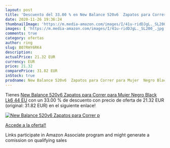 ```yaml
---
layout: post
title: 'Descuento del 33.00 % en New Balance 520v6  Zapatos para Correr p'
date: 2020-11-26 19:36:24
thumbnailImage: 'https://m.media-amazon.com/images/I/41u-ridDJgL._SL200_.jpg'
images: [ 'https://m.media-amazon.com/images/I/41u-ridDJgL._SL200_.jpg' ]
comments: true
category: ofertas
author: ring
slug: B07RHY6RK4
description:
actualPrice: 21.32 EUR
currency: EUR
price: 21.32
comparePrice: 31.82 EUR
inStock: true
prodname: New Balance 520v6  Zapatos para Correr para Mujer  Negro Black Lk6  44 EU
---
```


Tienes [New Balance 520v6  Zapatos para Correr para Mujer  Negro Black Lk6  44 EU](https://www.amazon.es/dp/B07RHY6RK4/?tag=tolees-21) con un 33.00 % de descuento con precio de oferta de 21.32 EUR (original: 31.82 EUR) en el siguiente enlace!

[![New Balance 520v6  Zapatos para Correr p](https://m.media-amazon.com/images/I/41u-ridDJgL._SL200_.jpg)](https://www.amazon.es/dp/B07RHY6RK4/?tag=tolees-21)

[Accede a la oferta!!](https://www.amazon.es/dp/B07RHY6RK4/?tag=tolees-21)

Links participate in Amazon Associate program and might generate a comission on qualifying sales


